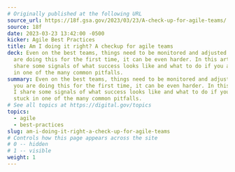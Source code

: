 ```yaml
---
# Originally published at the following URL
source_url: https://18f.gsa.gov/2023/03/23/A-check-up-for-agile-teams/
source: 18f
date: 2023-03-23 13:42:00 -0500
kicker: Agile Best Practices
title: Am I doing it right? A checkup for agile teams
deck: Even on the best teams, things need to be monitored and adjusted. If you
  are doing this for the first time, it can be even harder. In this article, I
  share some signals of what success looks like and what to do if you are stuck
  in one of the many common pitfalls.
summary: Even on the best teams, things need to be monitored and adjusted. If
  you are doing this for the first time, it can be even harder. In this article,
  I share some signals of what success looks like and what to do if you are
  stuck in one of the many common pitfalls.
# See all topics at https://digital.gov/topics
topics:
  - agile
  - best-practices
slug: am-i-doing-it-right-a-check-up-for-agile-teams
# Controls how this page appears across the site
# 0 -- hidden
# 1 -- visible
weight: 1
---
```


